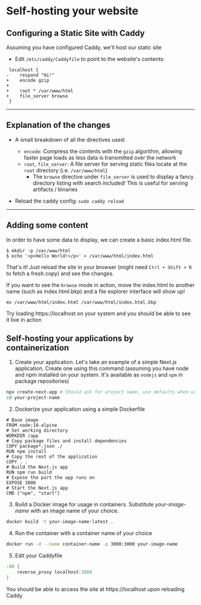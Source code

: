 # Self-hosting your website

## Configuring a Static Site with Caddy

Assuming you have configured Caddy, we'll host our static site

- Edit `/etc/caddy/Caddyfile` to point to the website's contents:

```diff=
 localhost {
-    respond "Hi!"
+    encode gzip
+
+    root * /var/www/html
+    file_server browse
 }
```

---

## Explanation of the changes

- A small breakdown of all the directives used:
  - `encode`: Compress the contents with the `gzip` algorithm, allowing faster page loads as less data is transmitted over the network
  - `root`, `file_server`: A file server for serving static files locate at the `root` directory (i.e. `/var/www/html`)
    - The `browse` directive under `file_server` is used to display a fancy directory listing with search included! This is useful for serving artifacts / binaries

- Reload the caddy config: `sudo caddy reload`

---

## Adding some content

In order to have some data to display, we can create a basic index.html file.

```shell=
$ mkdir -p /var/www/html
$ echo '<p>Hello World!</p>' > /var/www/html/index.html
```

That's it! Just reload the site in your browser (might need `Ctrl + Shift + R` to fetch a fresh copy) and see the changes.

If you want to see the `browse` mode in action, move the index.html to another name (such as index.html.bkp) and a file explorer interface will show up!

`mv /var/www/html/index.html /var/www/html/index.html.bkp`

Try loading https://localhost on your system and you should be able to see it live in action

## Self-hosting your applications by containerization

1. Create your application. Let's take an example of a simple Next.js application. Create one using this command (assuming you have node and npm installed on your system. It's available as `nodejs` and `npm` in package repositories)

  ``` sh
  npx create-next-app # Should ask for project name, use defaults when unsure, will install dependencies  
  cd your-project-name
  ```

2. Dockerize your application using a simple Dockerfile
  ```
  # Base image
  FROM node:18-alpine
  # Set working directory
  WORKDIR /app
  # Copy package files and install dependencies
  COPY package*.json ./
  RUN npm install
  # Copy the rest of the application
  COPY . .
  # Build the Next.js app
  RUN npm run build
  # Expose the port the app runs on
  EXPOSE 3000
  # Start the Next.js app
  CMD ["npm", "start"]
  ```

3. Build a Docker image for usage in containers. Substitute *your-image-name* with an image name of your choice.
  ``` sh
  docker build -t your-image-name:latest .
  ```

4. Run the container with a container name of your choice
  ``` sh
  docker run -d --name container-name -p 3000:3000 your-image-name
  ```

5. Edit your Caddyfile
  ``` groovy
  :80 {
      reverse_proxy localhost:3000
  }
  ```

You should be able to access the site at https://localhost upon reloading Caddy